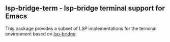 lsp-bridge-term - lsp-bridge terminal support for Emacs
---
This package provides a subset of LSP implementations for the terminal environment based on [lsp-bridge](https://github.com/manateelazycat/lsp-bridge).
